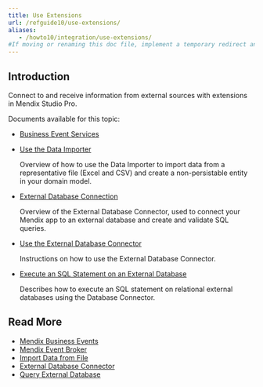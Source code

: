 ```yaml
---
title: Use Extensions 
url: /refguide10/use-extensions/
aliases: 
   - /howto10/integration/use-extensions/
#If moving or renaming this doc file, implement a temporary redirect and let the respective team (buildpack) know they should update the URL in the product. See Mapping to Products for more details.
---
```


## Introduction 

Connect to and receive information from external sources with extensions in Mendix Studio Pro.

Documents available for this topic:

* [Business Event Services](/refguide10/business-event-services/)

* [Use the Data Importer](/refguide10/use-the-data-importer/)

   Overview of how to use the Data Importer to import data from a representative file (Excel and CSV) and create a non-persistable entity in your domain model. 

* [External Database Connection](/refguide10/external-database-connection/)

   Overview of the External Database Connector, used to connect your Mendix app to an external database and create and validate SQL queries. 

* [Use the External Database Connector](/refguide10/use-the-external-database-connector/)

   Instructions on how to use the External Database Connector. 

* [Execute an SQL Statement on an External Database](/refguide10/execute-an-sql-statement-on-an-external-database/)

   Describes how to execute an SQL statement on relational external databases using the Database Connector.

## Read More

* [Mendix Business Events](/appstore/services/business-events/)
* [Mendix Event Broker](/appstore/services/event-broker/)
* [Import Data from File](/refguide10/import-data-from-file/)
* [External Database Connector](/appstore/modules/external-database-connector/)
* [Query External Database](/refguide10/query-external-database/)
